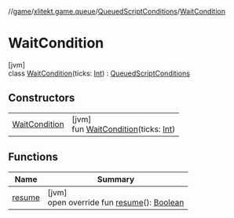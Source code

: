 //[game](../../../../index.md)/[xlitekt.game.queue](../../index.md)/[QueuedScriptConditions](../index.md)/[WaitCondition](index.md)

# WaitCondition

[jvm]\
class [WaitCondition](index.md)(ticks: [Int](https://kotlinlang.org/api/latest/jvm/stdlib/kotlin/-int/index.html)) : [QueuedScriptConditions](../index.md)

## Constructors

| | |
|---|---|
| [WaitCondition](-wait-condition.md) | [jvm]<br>fun [WaitCondition](-wait-condition.md)(ticks: [Int](https://kotlinlang.org/api/latest/jvm/stdlib/kotlin/-int/index.html)) |

## Functions

| Name | Summary |
|---|---|
| [resume](resume.md) | [jvm]<br>open override fun [resume](resume.md)(): [Boolean](https://kotlinlang.org/api/latest/jvm/stdlib/kotlin/-boolean/index.html) |

